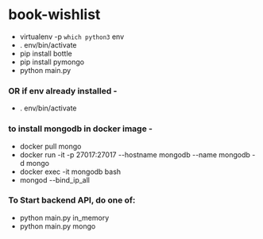 # book-wishlist

- virtualenv -p `which python3` env
- \. env/bin/activate
- pip install bottle
- pip install pymongo
- python main.py

### OR if env already installed -

- \. env/bin/activate

### to install mongodb in docker image - 
- docker pull mongo
- docker run -it -p 27017:27017 --hostname mongodb --name mongodb -d mongo
- docker exec -it mongodb bash
- mongod --bind_ip_all

### To Start backend API, do one of:

- python main.py in_memory
- python main.py mongo


